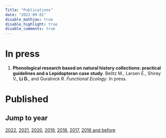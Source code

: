 ```yaml
---
Title: "Publications"
date: "2022-09-01"
disable_mathjax: true
disable_highlight: true
disable_comments: true
---
```

<center>
<a target="_blank" href="https://scholar.google.com/citations?user=0I2wXJQAAAAJ&hl=en"><i class="ai ai-google-scholar ai-2x"></i></a> 
<a target="_blank" href="https://www.researchgate.net/profile/Daijiang_Li"><i class="ai ai-researchgate ai-2x"></i></a> 
<a target="_blank" href="https://publons.com/a/719613/"><i class="ai ai-publons ai-2x"></i></a>
</center>

<!---

# In press

<ol>

<li> <b>The role of functional strategies in global plant distribution</b>. Liao H., <b>Li D.</b>, et al. <i>Ecography</i>. In press. <a href="https://onlinelibrary.wiley.com/doi/full/10.1111/ecog.05476" target="_blank" title="Text through DOI"><i class="ai ai-doi"></i></a> </li>
</ol>

-->

# In press

<ol>

<li> <b>Phenological research based on natural history collections: practical guidelines and a Lepidopteran case study</b>. Belitz M., Larsen E., Shirey V., <b>Li D.</b>, and Guralnick R. <i>Functional Ecology</i>. In press. <a href="https://besjournals.onlinelibrary.wiley.com/doi/10.1111/1365-2435.14173?af=R" target="_blank" title="Text through DOI"><i class="ai ai-doi"></i></a> </li>
</ol>



# Published

## Jump to year

[2022](#2022), [2021](#2021), [2020](#2020), [2019](#2019), [2018](#2018), [2017](#2017), [2016 and before](#2016)




